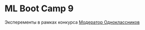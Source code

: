 # ML Boot Camp 9

Эксперементы в рамках конкурса [Модератор Одноклассников](https://mlbootcamp.ru/round/21/sandbox/)
